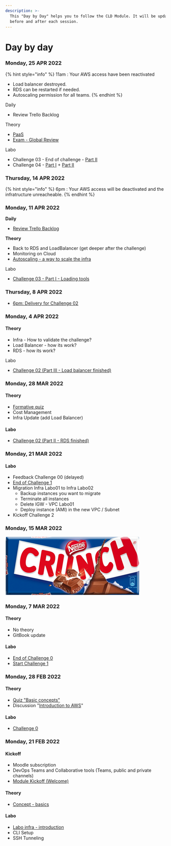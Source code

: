 ```yaml
---
description: >-
  This "Day by Day" helps you to follow the CLD Module. It will be updated
  before and after each session.
---
```


# Day by day

### Monday, 25 APR 2022

{% hint style="info" %}
11am : Your AWS access have been reactivated

* Load balancer destroyed.
* RDS can be restarted if needed.
* Autoscaling permission for all teams.
{% endhint %}

Daily

* Review Trello Backlog

Theory

* [PaaS](https://cyberlearn.hes-so.ch/pluginfile.php/3796941/mod\_resource/content/5/CLD%20Lc04%20Platform%20as%20a%20Service.pdf)
* [Exam - Global Review](quiz.md)

Labo

* Challenge 03 - End of challenge - [Part II](challenges/challenge-03/c3-part-ii-monitor-and-scale-your-cloud.md)
* Challenge 04 - [Part I](challenges/challenge-04/c4-tutorial/gcp-coupon-for-google-engine.md) + [Part II](broken-reference)

### Thursday, 14 APR 2022

{% hint style="info" %}
6pm : Your AWS access will be deactivated and the infratructure unreacheable.
{% endhint %}

### **Monday, 11 APR 2022**

**Daily**

* [Review Trello Backlog](https://trello.com/b/TuI9lOxd/cld)

**Theory**

* Back to RDS and LoadBalancer (get deeper after the challenge)
* Monitoring on Cloud
* [Autoscaling - a way to scale the infra](https://cyberlearn.hes-so.ch/pluginfile.php/3796939/mod\_resource/content/7/CLD%20Lc03%20Scalable%20apps%20on%20IaaS.pdf)

Labo

* [Challenge 03 - Part I - Loading tools](challenges/challenge-03/c3-part-i-loading-tools.md)

### Thursday, 8 APR 2022

* [6pm: Delivery for Challenge 02](challenges/challenge-02/)

### Monday, 4 APR 2022

#### Theory

* Infra - How to validate the challenge?
* Load Balancer - how its work?
* RDS - how its work?

Labo

* [Challenge 02 (Part III - Load balancer finished)](challenges/challenge-02/c2-part-iii-load-balancer.md)

### Monday, 28 MAR 2022

#### Theory

* [Formative quiz](https://forms.office.com/Pages/ResponsePage.aspx?id=JPdyo7LAoE6r-w64xvhOQJEkRsVIVXJJqNFbAYkuO95UMUZLTzVXNkNHVVlMUjlCSFRLRUozMURCQy4u)
* Cost Management
* Infra Update (add Load Balancer)

#### Labo

* [Challenge 02 (Part II - RDS finished)](challenges/challenge-02/c2-part-ii-rds.md)

### Monday, 21 MAR 2022

#### Labo

* Feedback Challenge 00 (delayed)
* [End of Challenge 1](challenges/challenge-01/)
* Migration Infra Labo01 to Infra Labo02
  * Backup instances you want to migrate
  * Terminate all instances
  * Delete IGW - VPC Labo01
  * Deploy instance (AMI) in the new VPC / Subnet
* Kickoff Challenge 2

### Monday, 15 MAR 2022



![](.gitbook/assets/crunch.PNG)

### Monday, 7 MAR 2022

#### Theory

* No theory
* GitBook update&#x20;

#### Labo

* [End of Challenge 0](challenges/challenge-00/)
* [Start Challenge 1](challenges/challenge-01/)

### Monday, 28 FEB 2022

#### Theory

* [Quiz "Basic concepts"](https://forms.office.com/Pages/ResponsePage.aspx?id=JPdyo7LAoE6r-w64xvhOQJEkRsVIVXJJqNFbAYkuO95UMUZLTzVXNkNHVVlMUjlCSFRLRUozMURCQy4u)
* Discussion "[Introduction to AWS](https://cyberlearn.hes-so.ch/pluginfile.php/3796936/mod\_resource/content/6/CLD%20Lc02%20Introduction%20to%20Amazon%20Web%20Services.pdf)"

#### Labo

* [Challenge 0](challenges/challenge-00/)

### Monday, 21 FEB 2022

#### Kickoff

* Moodle subscription
* DevOps Teams and Collaborative tools (Teams, public and private channels)
* [Module Kickoff (Welcome)](https://cyberlearn.hes-so.ch/pluginfile.php/3796934/mod\_resource/content/5/CLD%20Lc00%20Welcome.pdf)

#### Theory

* [Concept - basics](https://cyberlearn.hes-so.ch/pluginfile.php/3796935/mod\_resource/content/6/CLD%20Lc01%20Basic%20concepts.pdf)

#### Labo

* [Labo infra - introduction](broken-reference)
* CLI Setup
* SSH Tunneling



####
